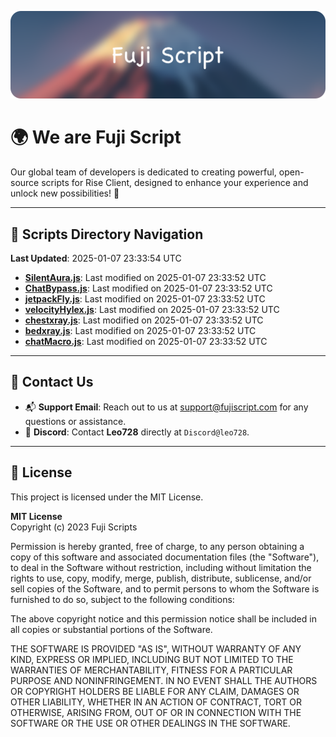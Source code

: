 ![Banner](.github/b.webp)

# 🌍 **We are Fuji Script**

Our global team of developers is dedicated to creating powerful, open-source scripts for Rise Client, designed to enhance your experience and unlock new possibilities! 🌟

---
<!-- SCRIPTS_NAVIGATION_START -->
## 📂 **Scripts Directory Navigation**

**Last Updated**: 2025-01-07 23:33:54 UTC

- **[SilentAura.js](scripts/SilentAura.js)**: Last modified on 2025-01-07 23:33:52 UTC
- **[ChatBypass.js](scripts/ChatBypass.js)**: Last modified on 2025-01-07 23:33:52 UTC
- **[jetpackFly.js](scripts/jetpackFly.js)**: Last modified on 2025-01-07 23:33:52 UTC
- **[velocityHylex.js](scripts/velocityHylex.js)**: Last modified on 2025-01-07 23:33:52 UTC
- **[chestxray.js](scripts/chestxray.js)**: Last modified on 2025-01-07 23:33:52 UTC
- **[bedxray.js](scripts/bedxray.js)**: Last modified on 2025-01-07 23:33:52 UTC
- **[chatMacro.js](scripts/chatMacro.js)**: Last modified on 2025-01-07 23:33:52 UTC

<!-- SCRIPTS_NAVIGATION_END -->

---

## 💬 **Contact Us**  
- 📬 **Support Email**: Reach out to us at [support@fujiscript.com](mailto:support@fujiscript.com) for any questions or assistance.  
- 💬 **Discord**: Contact **Leo728** directly at `Discord@leo728`.

---

## 📜 **License**

This project is licensed under the MIT License.  

**MIT License**  
Copyright (c) 2023 Fuji Scripts  

Permission is hereby granted, free of charge, to any person obtaining a copy of this software and associated documentation files (the "Software"), to deal in the Software without restriction, including without limitation the rights to use, copy, modify, merge, publish, distribute, sublicense, and/or sell copies of the Software, and to permit persons to whom the Software is furnished to do so, subject to the following conditions:  

The above copyright notice and this permission notice shall be included in all copies or substantial portions of the Software.  

THE SOFTWARE IS PROVIDED "AS IS", WITHOUT WARRANTY OF ANY KIND, EXPRESS OR IMPLIED, INCLUDING BUT NOT LIMITED TO THE WARRANTIES OF MERCHANTABILITY, FITNESS FOR A PARTICULAR PURPOSE AND NONINFRINGEMENT. IN NO EVENT SHALL THE AUTHORS OR COPYRIGHT HOLDERS BE LIABLE FOR ANY CLAIM, DAMAGES OR OTHER LIABILITY, WHETHER IN AN ACTION OF CONTRACT, TORT OR OTHERWISE, ARISING FROM, OUT OF OR IN CONNECTION WITH THE SOFTWARE OR THE USE OR OTHER DEALINGS IN THE SOFTWARE.  
